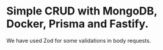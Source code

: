 
# Simple CRUD with MongoDB, Docker, Prisma and Fastify.

We have used Zod for some validations in body requests.

